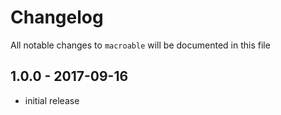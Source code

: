 # Changelog

All notable changes to `macroable` will be documented in this file

## 1.0.0 - 2017-09-16

- initial release
